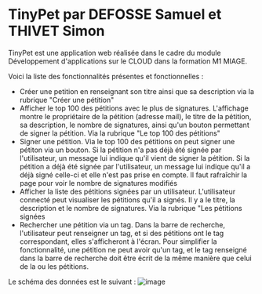 # TinyPet par DEFOSSE Samuel et THIVET Simon

TinyPet est une application web réalisée dans le cadre du module Développement d'applications sur le CLOUD dans la formation M1 MIAGE.

Voici la liste des fonctionnalités présentes et fonctionnelles :
* Créer une petition en renseignant son titre ainsi que sa description via la rubrique "Créer une pétition"
* Afficher le top 100 des pétitions avec le plus de signatures. L'affichage montre le propriétaire de la pétition (adresse mail), le titre de la pétition, sa description, le nombre de signatures, ainsi qu'un bouton permettant de signer la pétition. Via la rubrique "Le top 100 des pétitions"
* Signer une pétition. Via le top 100 des pétitions on peut signer une pétiton via un bouton. Si la pétition n'a pas déjà été signée par l'utilisateur, un message lui indique qu'il vient de signer la pétition. Si la pétition a déjà été signée par l'utilisateur, un message lui indique qu'il a déjà signé celle-ci et elle n'est pas prise en compte. Il faut rafraîchir la page pour voir le nombre de signatures modifiés
* Afficher la liste des pétitions signées par un utilisateur. L'utilisateur connecté peut visualiser les pétitions qu'il a signés. Il y a le titre, la description et le nombre de signatures. Via la rubrique "Les pétitions signées
* Rechercher une pétition via un tag. Dans la barre de recherche, l'utilisateur peut renseigner un tag, et si des pétitions ont le tag correspondant, elles s'afficheront à l'écran. Pour simplifier la fonctionnalité, une pétition ne peut avoir qu'un tag, et le tag renseigné dans la barre de recherche doit être écrit de la même manière que celui de la ou les pétitions. 



Le schéma des données est le suivant :
![image](https://user-images.githubusercontent.com/43376319/122809544-887e3300-d2ce-11eb-887d-dfb0432e1964.png)
